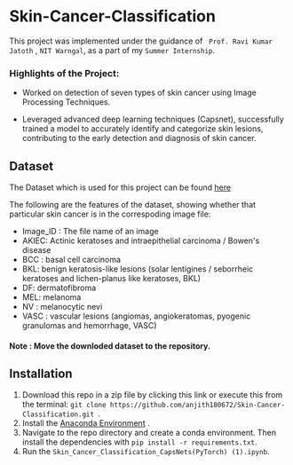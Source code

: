 # Skin-Cancer-Classification

This project was implemented under the guidance of ``` Prof. Ravi Kumar Jatoth``` , ```NIT Warngal```, as a part of my ```Summer Internship```. 

### Highlights of the Project:

* Worked on detection of seven types of skin cancer using Image Processing Techniques.

* Leveraged advanced deep learning techniques (Capsnet), successfully trained a model to accurately identify and categorize skin lesions, contributing to the early detection and diagnosis of skin cancer.


## Dataset

The Dataset which is used for this project can be found [here](https://www.kaggle.com/datasets/surajghuwalewala/ham1000-segmentation-and-classification)

The following are the features of the dataset, showing whether that particular skin cancer is in the correspoding image file:

* Image_ID : The file name of an image
* AKIEC: Actinic keratoses and intraepithelial carcinoma / Bowen's disease
* BCC : basal cell carcinoma
* BKL: benign keratosis-like lesions (solar lentigines / seborrheic keratoses and lichen-planus like keratoses, BKL)
* DF: dermatofibroma
* MEL: melanoma
* NV : melanocytic nevi
* VASC : vascular lesions (angiomas, angiokeratomas, pyogenic granulomas and hemorrhage, VASC)

#### Note : Move the downloded dataset to the repository.

## Installation

1. Download this repo in a zip file by clicking this link or execute this from the terminal:  ```git clone https://github.com/anjith180672/Skin-Cancer-Classification.git ```.
2. Install the [Anaconda Environment](https://anaconda.org/anaconda/anaconda-navigator) .
3. Navigate to the repo directory and create a conda environment. Then install the dependencies with ```pip install -r requirements.txt```.
4. Run the ```Skin_Cancer_Classification_CapsNets(PyTorch) (1).ipynb```.

